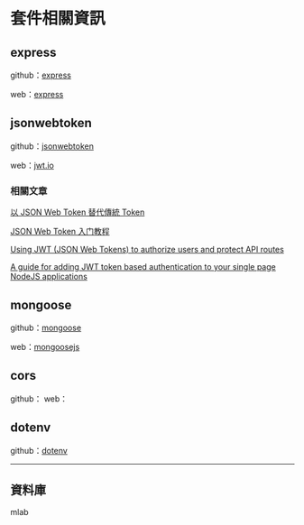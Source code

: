 # 套件相關資訊

## express
github：[express](https://github.com/expressjs/express/)

web：[express](https://expressjs.com/zh-tw/)

## jsonwebtoken
github：[jsonwebtoken](https://github.com/auth0/node-jsonwebtoken)

web：[jwt.io](https://jwt.io/)

### 相關文章
[以 JSON Web Token 替代傳統 Token](https://yami.io/jwt/)

[JSON Web Token 入门教程](http://www.ruanyifeng.com/blog/2018/07/json_web_token-tutorial.html)

[Using JWT (JSON Web Tokens) to authorize users and protect API routes](https://medium.com/@maison.moa/using-jwt-json-web-tokens-to-authorize-users-and-protect-api-routes-3e04a1453c3e)

[A guide for adding JWT token based authentication to your single page NodeJS applications](https://medium.com/dev-bits/a-guide-for-adding-jwt-token-based-authentication-to-your-single-page-nodejs-applications-c403f7cf04f4)

## mongoose
github：[mongoose](https://github.com/Automattic/mongoose/)

web：[mongoosejs](https://mongoosejs.com/)

## cors
github：[]()
web：[]()

## dotenv
github：[dotenv](https://github.com/motdotla/dotenv)

---
## 資料庫
mlab
